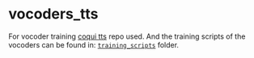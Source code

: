 # vocoders_tts
For vocoder training [coqui tts](https://github.com/coqui-ai/TTS) repo used. 
And the training scripts of the vocoders can be found in: [`training_scripts`](tts_all/coqui_tts/my_exp/coqui_vocoder/vocoders_tts/training_scripts) folder. 
